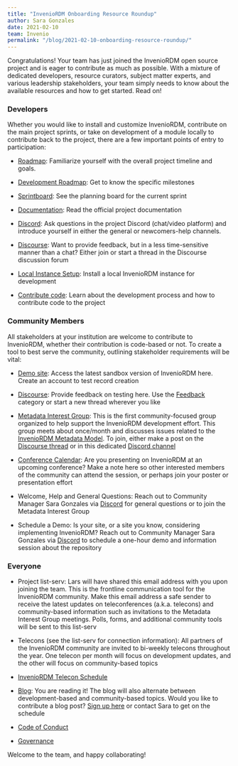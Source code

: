 ```yaml
---
title: "InvenioRDM Onboarding Resource Roundup"
author: Sara Gonzales
date: 2021-02-10
team: Invenio
permalink: "/blog/2021-02-10-onboarding-resource-roundup/"
---
```


Congratulations! Your team has just joined the InvenioRDM open source project and is eager to contribute as much as possible. With a mixture of dedicated developers, resource curators, subject matter experts, and various leadership stakeholders, your team simply needs to know about the available resources and how to get started. Read on!


### Developers

Whether you would like to install and customize InvenioRDM, contribute on the main project sprints, or take on development of a module locally to contribute back to the project, there are a few important points of entry to participation:

- [Roadmap](https://inveniosoftware.org/products/rdm/roadmap/): Familiarize yourself with the overall project timeline and goals.

- [Development Roadmap](https://github.com/inveniosoftware/product-rdm/milestones?direction=asc&sort=due_date&state=open): Get to know the specific milestones

- [Sprintboard](https://github.com/orgs/inveniosoftware/projects/63): See the planning board for the current sprint

- [Documentation](https://inveniordm.docs.cern.ch/): Read the official project documentation

- [Discord](https://discord.gg/8qatqBC): Ask questions in the project Discord (chat/video platform) and introduce yourself in either the general or newcomers-help channels.

- [Discourse](https://invenio-talk.web.cern.ch/): Want to provide feedback, but in a less time-sensitive manner than a chat? Either join or start a thread in the Discourse discussion forum

- [Local Instance Setup](https://inveniordm.docs.cern.ch/install/): Install a local InvenioRDM instance for development

- [Contribute code](https://inveniordm.docs.cern.ch/community/code/process/): Learn about the development process and how to contribute code to the project

### Community Members

All stakeholders at your institution are welcome to contribute to InvenioRDM, whether their contribution is code-based or not. To create a tool to best serve the community, outlining stakeholder requirements will be vital:

 - [Demo site](https://inveniordm.web.cern.ch/): Access the latest sandbox version of InvenioRDM here. Create an account to test record creation

 - [Discourse](https://invenio-talk.web.cern.ch/): Provide feedback on testing here. Use the [Feedback](https://invenio-talk.web.cern.ch/c/site-feedback/2) category or start a new thread wherever you like

 - [Metadata Interest Group](https://invenio-talk.web.cern.ch/t/metadata-interest-group/144): This is the first community-focused group organized to help support the InvenioRDM development effort. This group meets about once/month and discusses issues related to the [InvenioRDM Metadata Model](https://inveniordm.docs.cern.ch/reference/metadata/). To join, either make a post on the [Discourse thread](https://invenio-talk.web.cern.ch/t/metadata-interest-group/144) or in this dedicated [Discord channel](https://discord.gg/hqvDW9p7Cx)

 - [Conference Calendar](https://docs.google.com/document/d/1HhGtd39TqxleUkK-b5qyPqMjSg8EBqacxSpoDtydmE8/edit?usp=sharing): Are you presenting on InvenioRDM at an upcoming conference? Make a note here so other interested members of the community can attend the session, or perhaps join your poster or presentation effort

 - Welcome, Help and General Questions: Reach out to Community Manager Sara Gonzales via [Discord](https://discordapp.com/users/saragon7740) for general questions or to join the Metadata Interest Group

 - Schedule a Demo: Is your site, or a site you know, considering implementing InvenioRDM? Reach out to Community Manager Sara Gonzales via [Discord](https://discordapp.com/users/saragon7740) to schedule a one-hour demo and information session about the repository


 ### Everyone

 - Project list-serv: Lars will have shared this email address with you upon joining the team. This is the frontline communication tool for the InvenioRDM community. Make this email address a safe sender to receive the latest updates on teleconferences (a.k.a. telecons) and community-based information such as invitations to the Metadata Interest Group meetings. Polls, forms, and additional community tools will be sent to this list-serv

 - Telecons (see the list-serv for connection information): All partners of the InvenioRDM community are invited to bi-weekly telecons throughout the year. One telecon per month will focus on development updates, and the other will focus on community-based topics

 - [InvenioRDM Telecon Schedule](https://docs.google.com/document/d/1Ks5_xEMujd6vdlSmYGrbCsKP_I2hZasMkg-RIjwxbKg/edit?usp=sharing)

 - [Blog](https://inveniosoftware.org/blog/): You are reading it! The blog will also alternate between development-based and community-based topics. Would you like to contribute a blog post? [Sign up here](https://docs.google.com/document/d/17Zupy06bKPdJMiLJDsfsgKZLgRJnbuj70AUCY1bOA0w/edit?usp=sharing) or contact Sara to get on the schedule

 - [Code of Conduct](https://inveniosoftware.org/governance/#code-of-conduct)

 - [Governance](https://inveniosoftware.org/governance/)


 Welcome to the team, and happy collaborating!